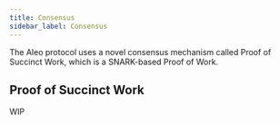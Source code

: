 ```yaml
---
title: Consensus
sidebar_label: Consensus
---
```


The Aleo protocol uses a novel consensus mechanism called Proof of Succinct Work, which is a SNARK-based Proof of Work.

## Proof of Succinct Work

WIP